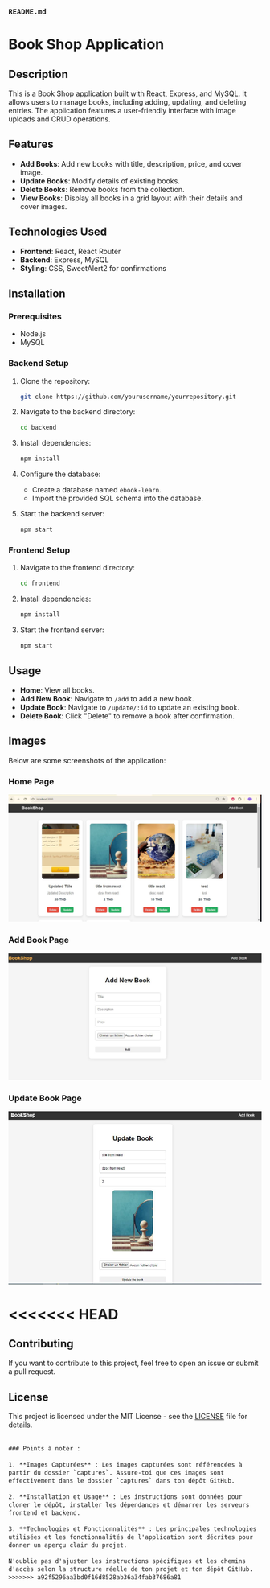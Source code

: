 ### `README.md`


# Book Shop Application

## Description

This is a Book Shop application built with React, Express, and MySQL. It allows users to manage books, including adding, updating, and deleting entries. The application features a user-friendly interface with image uploads and CRUD operations.

## Features

- **Add Books**: Add new books with title, description, price, and cover image.
- **Update Books**: Modify details of existing books.
- **Delete Books**: Remove books from the collection.
- **View Books**: Display all books in a grid layout with their details and cover images.

## Technologies Used

- **Frontend**: React, React Router
- **Backend**: Express, MySQL
- **Styling**: CSS, SweetAlert2 for confirmations

## Installation

### Prerequisites

- Node.js
- MySQL

### Backend Setup

1. Clone the repository:
   ```bash
   git clone https://github.com/yourusername/yourrepository.git
   ```
2. Navigate to the backend directory:
   ```bash
   cd backend
   ```
3. Install dependencies:
   ```bash
   npm install
   ```
4. Configure the database:
   - Create a database named `ebook-learn`.
   - Import the provided SQL schema into the database.

5. Start the backend server:
   ```bash
   npm start
   ```

### Frontend Setup

1. Navigate to the frontend directory:
   ```bash
   cd frontend
   ```
2. Install dependencies:
   ```bash
   npm install
   ```
3. Start the frontend server:
   ```bash
   npm start
   ```

## Usage

- **Home**: View all books.
- **Add New Book**: Navigate to `/add` to add a new book.
- **Update Book**: Navigate to `/update/:id` to update an existing book.
- **Delete Book**: Click "Delete" to remove a book after confirmation.

## Images

Below are some screenshots of the application:

### Home Page
![Home Page](captures/image01.jpg)

### Add Book Page
![Add Book Page](captures/image02.jpg)

### Update Book Page
![Update Book Page](captures/image03.jpg)

<<<<<<< HEAD
=======
## Contributing

If you want to contribute to this project, feel free to open an issue or submit a pull request.

## License

This project is licensed under the MIT License - see the [LICENSE](LICENSE) file for details.
```

### Points à noter :

1. **Images Capturées** : Les images capturées sont référencées à partir du dossier `captures`. Assure-toi que ces images sont effectivement dans le dossier `captures` dans ton dépôt GitHub.

2. **Installation et Usage** : Les instructions sont données pour cloner le dépôt, installer les dépendances et démarrer les serveurs frontend et backend.

3. **Technologies et Fonctionnalités** : Les principales technologies utilisées et les fonctionnalités de l'application sont décrites pour donner un aperçu clair du projet.

N'oublie pas d'ajuster les instructions spécifiques et les chemins d'accès selon la structure réelle de ton projet et ton dépôt GitHub.
>>>>>>> a92f5296aa3bd0f16d8528ab36a34fab37686a81
